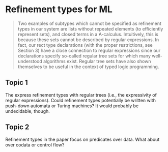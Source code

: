 # Refinement types for ML

> Two examples of subtypes which cannot be specified as refinement types in our
> system are lists without repeated elements (to efficiently represent sets),
> and closed terms in a A-calculus. Intuitively, this is because these sets
> cannot be described by regular expressions. In fact, our rect type
> declarations (with the proper restrictions, see Section 3) have a close
> connection to regular expressions since our declarations specify so-called
> regular tree sets for which many well-understood algorithms exist. Regular
> tree sets have also shown themselves to be useful in the context of typed
> logic programming.

## Topic 1

The express refinement types with regular trees (i.e., the expressivity of
regular expressions). Could refinement types potentially be written with
push-down automata or Turing machines? It would probably be undecidable, though.

## Topic 2

Refinement types in the paper focus on predicates over data. What about over
codata or control flow?
